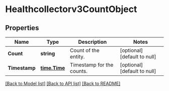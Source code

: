 # Healthcollectorv3CountObject

## Properties
Name | Type | Description | Notes
------------ | ------------- | ------------- | -------------
**Count** | **string** | Count of the entity. | [optional] [default to null]
**Timestamp** | [**time.Time**](time.Time.md) | Timestamp for the counts. | [optional] [default to null]

[[Back to Model list]](../README.md#documentation-for-models) [[Back to API list]](../README.md#documentation-for-api-endpoints) [[Back to README]](../README.md)

